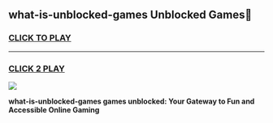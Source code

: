 
## what-is-unblocked-games Unblocked Games👋
<h3>
<a href="https://news.freeplayer.one?title=what-is-unblocked-games&ref=16F">CLICK TO PLAY</a></h3>
<hr>

<h3>
<a href="https://news.freeplayer.one?title=what-is-unblocked-games&ref=16F">CLICK 2 PLAY</a>
  
</h3>

<a href="https://news.freeplayer.one?title=what-is-unblocked-games&ref=16F/"><img src="https://clearcache.store/games.png"></a>


**what-is-unblocked-games games unblocked: Your Gateway to Fun and Accessible Online Gaming**
